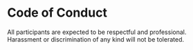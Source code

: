 # Code of Conduct

All participants are expected to be respectful and professional.  
Harassment or discrimination of any kind will not be tolerated.
